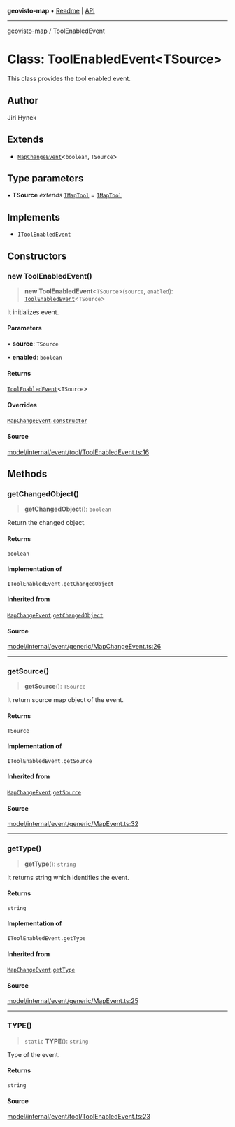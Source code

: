 **geovisto-map** • [Readme](../README.md) \| [API](../globals.md)

***

[geovisto-map](../README.md) / ToolEnabledEvent

# Class: ToolEnabledEvent\<TSource\>

This class provides the tool enabled event.

## Author

Jiri Hynek

## Extends

- [`MapChangeEvent`](MapChangeEvent.md)\<`boolean`, `TSource`\>

## Type parameters

• **TSource** *extends* [`IMapTool`](../interfaces/IMapTool.md) = [`IMapTool`](../interfaces/IMapTool.md)

## Implements

- [`IToolEnabledEvent`](../type-aliases/IToolEnabledEvent.md)

## Constructors

### new ToolEnabledEvent()

> **new ToolEnabledEvent**\<`TSource`\>(`source`, `enabled`): [`ToolEnabledEvent`](ToolEnabledEvent.md)\<`TSource`\>

It initializes event.

#### Parameters

• **source**: `TSource`

• **enabled**: `boolean`

#### Returns

[`ToolEnabledEvent`](ToolEnabledEvent.md)\<`TSource`\>

#### Overrides

[`MapChangeEvent`](MapChangeEvent.md).[`constructor`](MapChangeEvent.md#constructors)

#### Source

[model/internal/event/tool/ToolEnabledEvent.ts:16](https://github.com/geovisto/geovisto-map/blob/5ee2cb5d45c19062fc8fc6beefa2848c076518b6/src/model/internal/event/tool/ToolEnabledEvent.ts#L16)

## Methods

### getChangedObject()

> **getChangedObject**(): `boolean`

Return the changed object.

#### Returns

`boolean`

#### Implementation of

`IToolEnabledEvent.getChangedObject`

#### Inherited from

[`MapChangeEvent`](MapChangeEvent.md).[`getChangedObject`](MapChangeEvent.md#getchangedobject)

#### Source

[model/internal/event/generic/MapChangeEvent.ts:26](https://github.com/geovisto/geovisto-map/blob/5ee2cb5d45c19062fc8fc6beefa2848c076518b6/src/model/internal/event/generic/MapChangeEvent.ts#L26)

***

### getSource()

> **getSource**(): `TSource`

It return source map object of the event.

#### Returns

`TSource`

#### Implementation of

`IToolEnabledEvent.getSource`

#### Inherited from

[`MapChangeEvent`](MapChangeEvent.md).[`getSource`](MapChangeEvent.md#getsource)

#### Source

[model/internal/event/generic/MapEvent.ts:32](https://github.com/geovisto/geovisto-map/blob/5ee2cb5d45c19062fc8fc6beefa2848c076518b6/src/model/internal/event/generic/MapEvent.ts#L32)

***

### getType()

> **getType**(): `string`

It returns string which identifies the event.

#### Returns

`string`

#### Implementation of

`IToolEnabledEvent.getType`

#### Inherited from

[`MapChangeEvent`](MapChangeEvent.md).[`getType`](MapChangeEvent.md#gettype)

#### Source

[model/internal/event/generic/MapEvent.ts:25](https://github.com/geovisto/geovisto-map/blob/5ee2cb5d45c19062fc8fc6beefa2848c076518b6/src/model/internal/event/generic/MapEvent.ts#L25)

***

### TYPE()

> `static` **TYPE**(): `string`

Type of the event.

#### Returns

`string`

#### Source

[model/internal/event/tool/ToolEnabledEvent.ts:23](https://github.com/geovisto/geovisto-map/blob/5ee2cb5d45c19062fc8fc6beefa2848c076518b6/src/model/internal/event/tool/ToolEnabledEvent.ts#L23)
